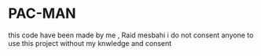 # PAC-MAN

this code have been made by me , Raid mesbahi i do not consent anyone to use this project without my knwledge and consent
